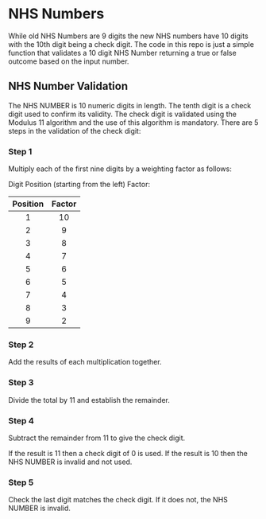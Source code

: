 # NHS Numbers

While old NHS Numbers are 9 digits the new NHS numbers have 10 digits with the 10th digit being a check digit. The code in this repo is just a simple function that validates a 10 digit NHS Number returning a true or false outcome based on the input number.

## NHS Number Validation
The NHS NUMBER is 10 numeric digits in length. The tenth digit is a check digit used to confirm its validity. The check digit is validated using the Modulus 11 algorithm and the use of this algorithm is mandatory. There are 5 steps in the validation of the check digit:

### Step 1
Multiply each of the first nine digits by a weighting factor as follows:

Digit Position (starting from the left) Factor:

| Position | Factor |
| :---: | :---: |
| 1 | 10 |
| 2 | 9 |
| 3 | 8 |
| 4 | 7 |
| 5 | 6 |
| 6 | 5 |
| 7 | 4 |
| 8 | 3 |
| 9 | 2 |

### Step 2
Add the results of each multiplication together.

### Step 3
Divide the total by 11 and establish the remainder.

### Step 4
Subtract the remainder from 11 to give the check digit.

If the result is 11 then a check digit of 0 is used. If the result is 10 then the NHS NUMBER is invalid and not used.

### Step 5
Check the last digit matches the check digit. If it does not, the NHS NUMBER is invalid.